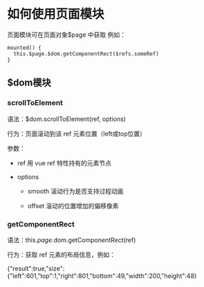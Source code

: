 # 如何使用页面模块

页面模块可在页面对象$page 中获取
例如：

```
mounted() {
  this.$page.$dom.getComponentRect($refs.someRef)
}
```

## $dom模块

###  scrollToElement 

语法：$dom.scrollToElement(ref, options)

行为：页面滚动到该 ref 元素位置（left或top位置）

参数：

- ref 用 vue ref 特性持有的元素节点

- options

	- smooth 滚动行为是否支持过程动画

	- offset 滚动的位置增加的偏移像素

###  getComponentRect 

语法：this.$page.$dom.getComponentRect(ref)

行为：获取 ref 元素的布局信息，例如：

{"result":true,"size":{"left":601,"top":1,"right":801,"bottom":49,"width":200,"height":48}